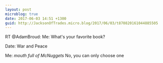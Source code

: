 ```yaml
---
layout: post
microblog: true
date: 2017-06-03 14:51 +1300
guid: http://JacksonOfTrades.micro.blog/2017/06/03/t870820161044885505.html
---
```

RT @AdamBroud: Me: What's your favorite book?

Date: War and Peace

Me: *mouth full of McNuggets* No, you can only choose one
